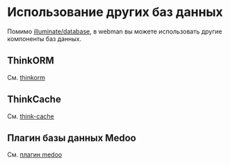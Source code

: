 # Использование других баз данных
Помимо [illuminate/database](https://github.com/illuminate/database), в webman вы можете использовать другие компоненты баз данных.

## ThinkORM
См. [thinkorm](thinkorm.md)

## ThinkCache
См. [think-cache](thinkcache.md)

## Плагин базы данных Medoo
См. [плагин medoo](../db/medoo.md)
